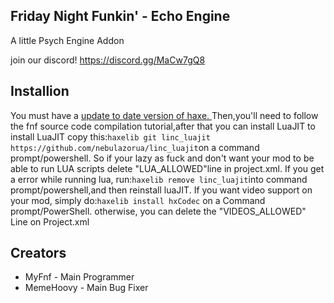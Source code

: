 ## Friday Night Funkin' - Echo Engine

A little Psych Engine Addon

join our discord! https://discord.gg/MaCw7gQ8

## Installion
You must have a [ update to date version of haxe. ](https://haxe.org/download/)
Then,you'll need to follow the fnf source code compilation tutorial,after that you can install LuaJIT
to install LuaJIT copy this:`haxelib git linc_luajit https://github.com/nebulazorua/linc_luajit`on a command prompt/powershell.
So if your lazy as fuck and don't want your mod to be able to run LUA scripts delete "LUA_ALLOWED"line in project.xml.
If you get a error while running lua, run:`haxelib remove linc_luajit`into command prompt/powershell,and then reinstall luaJIT.
If you want video support on your mod, simply do:`haxelib install hxCodec` on a Command prompt/PowerShell.
otherwise, you can delete the "VIDEOS_ALLOWED" Line on Project.xml
## Creators
* MyFnf - Main Programmer
* MemeHoovy - Main Bug Fixer
